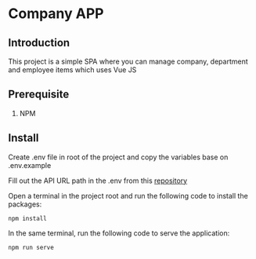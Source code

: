 # Company APP

## Introduction

This project is a simple SPA where you can manage company, department and employee items which uses Vue JS

## Prerequisite

1. NPM

## Install

Create .env file in root of the project and copy the variables base on .env.example

Fill out the API URL path in the .env from this [repository](https://github.com/colknives/company-api)

Open a terminal in the project root and run the following code to install the packages:

```
npm install
```

In the same terminal, run the following code to serve the application:

```
npm run serve
```